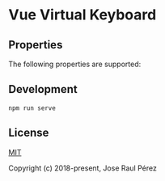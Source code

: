 # Vue Virtual Keyboard

## Properties
The following properties are supported:


## Development

`npm run serve`

## License
[MIT](http://opensource.org/licenses/MIT)

Copyright (c) 2018-present, Jose Raul Pérez